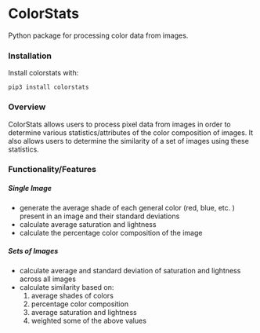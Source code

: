 # ColorStats

Python package for processing color data from images.

### Installation
Install colorstats with:
```commandline
pip3 install colorstats
```

### Overview
ColorStats allows users to process pixel data from images in order to 
determine various statistics/attributes of the color composition of images.
It also allows users to determine the similarity of a set of images 
using these statistics.

### Functionality/Features

##### Single Image 

- generate the average shade of each general color (red, blue, etc. )
present in an image and their standard deviations
- calculate average saturation and lightness
- calculate the percentage color composition of the image


##### Sets of Images

- calculate average and standard deviation of saturation and lightness across all images
- calculate similarity based on:
    1. average shades of colors
    2. percentage color composition
    3. average saturation and lightness
    4. weighted some of the above values
    


